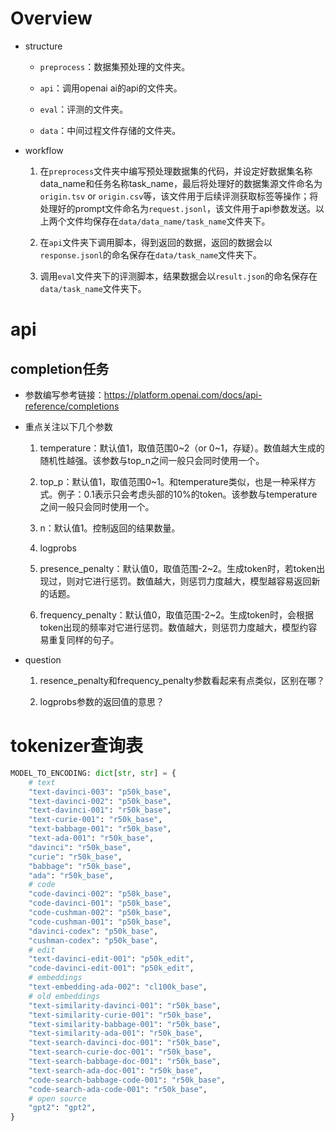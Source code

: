 # Overview

- structure

    - ```preprocess```：数据集预处理的文件夹。

    - ```api```：调用openai ai的api的文件夹。

    - ```eval```：评测的文件夹。

    - ```data```：中间过程文件存储的文件夹。

- workflow

    1. 在```preprocess```文件夹中编写预处理数据集的代码，并设定好数据集名称data_name和任务名称task_name，最后将处理好的数据集源文件命名为```origin.tsv``` or ```origin.csv```等，该文件用于后续评测获取标签等操作；将处理好的prompt文件命名为```request.jsonl```，该文件用于api参数发送。以上两个文件均保存在```data/data_name/task_name```文件夹下。

    2. 在```api```文件夹下调用脚本，得到返回的数据，返回的数据会以```response.jsonl```的命名保存在```data/task_name```文件夹下。

    3. 调用```eval```文件夹下的评测脚本，结果数据会以```result.json```的命名保存在```data/task_name```文件夹下。

# api

## completion任务

- 参数编写参考链接：https://platform.openai.com/docs/api-reference/completions

- 重点关注以下几个参数

    1. temperature：默认值1，取值范围0~2（or 0~1，存疑）。数值越大生成的随机性越强。该参数与top_n之间一般只会同时使用一个。

    2. top_p：默认值1，取值范围0~1。和temperature类似，也是一种采样方式。例子：0.1表示只会考虑头部的10%的token。该参数与temperature之间一般只会同时使用一个。

    3. n：默认值1。控制返回的结果数量。

    4. logprobs

    5. presence_penalty：默认值0，取值范围-2~2。生成token时，若token出现过，则对它进行惩罚。数值越大，则惩罚力度越大，模型越容易返回新的话题。

    6. frequency_penalty：默认值0，取值范围-2~2。生成token时，会根据token出现的频率对它进行惩罚。数值越大，则惩罚力度越大，模型约容易重复同样的句子。

- question

    1. resence_penalty和frequency_penalty参数看起来有点类似，区别在哪？

    2. logprobs参数的返回值的意思？

# tokenizer查询表

``` python
MODEL_TO_ENCODING: dict[str, str] = {
    # text
    "text-davinci-003": "p50k_base",
    "text-davinci-002": "p50k_base",
    "text-davinci-001": "r50k_base",
    "text-curie-001": "r50k_base",
    "text-babbage-001": "r50k_base",
    "text-ada-001": "r50k_base",
    "davinci": "r50k_base",
    "curie": "r50k_base",
    "babbage": "r50k_base",
    "ada": "r50k_base",
    # code
    "code-davinci-002": "p50k_base",
    "code-davinci-001": "p50k_base",
    "code-cushman-002": "p50k_base",
    "code-cushman-001": "p50k_base",
    "davinci-codex": "p50k_base",
    "cushman-codex": "p50k_base",
    # edit
    "text-davinci-edit-001": "p50k_edit",
    "code-davinci-edit-001": "p50k_edit",
    # embeddings
    "text-embedding-ada-002": "cl100k_base",
    # old embeddings
    "text-similarity-davinci-001": "r50k_base",
    "text-similarity-curie-001": "r50k_base",
    "text-similarity-babbage-001": "r50k_base",
    "text-similarity-ada-001": "r50k_base",
    "text-search-davinci-doc-001": "r50k_base",
    "text-search-curie-doc-001": "r50k_base",
    "text-search-babbage-doc-001": "r50k_base",
    "text-search-ada-doc-001": "r50k_base",
    "code-search-babbage-code-001": "r50k_base",
    "code-search-ada-code-001": "r50k_base",
    # open source
    "gpt2": "gpt2",
}
```
